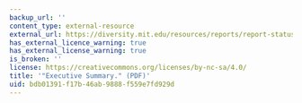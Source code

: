 ```yaml
---
backup_url: ''
content_type: external-resource
external_url: https://diversity.mit.edu/resources/reports/report-status-undergraduate-women-mit
has_external_licence_warning: true
has_external_license_warning: true
is_broken: ''
license: https://creativecommons.org/licenses/by-nc-sa/4.0/
title: '"Executive Summary." (PDF)'
uid: bdb01391-f17b-46ab-9888-f559e7fd929d
---
```

